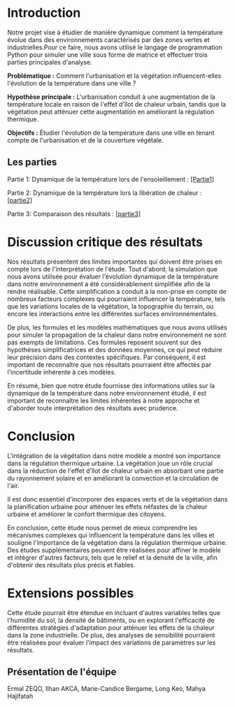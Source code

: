 # Introduction 

Notre projet vise à étudier de manière dynamique comment la température évolue dans des environnements caractérisés par des zones vertes et industrielles.Pour ce faire, nous avons utilisé le langage de programmation Python pour simuler une ville sous forme de matrice et effectuer trois parties principales d'analyse.

**Problématique :** Comment l'urbanisation et la végétation influencent-elles l'évolution de la température dans une ville ?

**Hypothèse principale :** L'urbanisation conduit à une augmentation de la température locale en raison de l'effet d'îlot de chaleur urbain, tandis que la végétation peut atténuer cette augmentation en améliorant la régulation thermique.

**Objectifs :** Étudier l'évolution de la température dans une ville en tenant compte de l'urbanisation et de la couverture végétale.

## Les parties
Partie 1: Dynamique de la température lors de l'ensoleillement :
<a href="Partie1.html"> [Partie1] </a>

Partie 2: Dynamique de la température lors la libération de chaleur :
<a href="Partie2.html"> [partie2] </a>

Partie 3: Comparaison des résultats :
<a href="Partie3.html"> [partie3] </a>


# Discussion critique des résultats
Nos résultats présentent des limites importantes qui doivent être prises en compte lors de l'interprétation de l'étude. Tout d'abord, la simulation que nous avons utilisée pour évaluer l'évolution dynamique de la température dans notre environnement a été considérablement simplifiée afin de la rendre réalisable. Cette simplification a conduit à la non-prise en compte de nombreux facteurs complexes qui pourraient influencer la température, tels que les variations locales de la végétation, la topographie du terrain, ou encore les interactions entre les différentes surfaces environnementales.

De plus, les formules et les modèles mathématiques que nous avons utilisés pour simuler la propagation de la chaleur dans notre environnement ne sont pas exempts de limitations. Ces formules reposent souvent sur des hypothèses simplificatrices et des données moyennes, ce qui peut réduire leur précision dans des contextes spécifiques. Par conséquent, il est important de reconnaître que nos résultats pourraient être affectés par l'incertitude inhérente à ces modèles.

En résumé, bien que notre étude fournisse des informations utiles sur la dynamique de la température dans notre environnement étudié, il est important de reconnaître les limites inhérentes à notre approche et d'aborder toute interprétation des résultats avec prudence.
# Conclusion

L'intégration de la végétation dans notre modèle a montré son importance dans la régulation thermique urbaine. La végétation joue un rôle crucial dans la réduction de l'effet d'îlot de chaleur urbain en absorbant une partie du rayonnement solaire et en améliorant la convection et la circulation de l'air.

Il est donc essentiel d'incorporer des espaces verts et de la végétation dans la planification urbaine pour atténuer les effets néfastes de la chaleur urbaine et améliorer le confort thermique des citoyens.

En conclusion, cette étude nous permet de mieux comprendre les mécanismes complexes qui influencent la température dans les villes et souligne l'importance de la végétation dans la régulation thermique urbaine. Des études supplémentaires peuvent être réalisées pour affiner le modèle et intégrer d'autres facteurs, tels que le relief et la densité de la ville, afin d'obtenir des résultats plus précis et fiables.

# Extensions possibles  

Cette étude pourrait être étendue en incluant d'autres variables telles que l'humidité du sol, la densité de bâtiments, ou en explorant l'efficacité de différentes stratégies d'adaptation pour atténuer les effets de la chaleur dans la zone industrielle. De plus, des analyses de sensibilité pourraient être réalisées pour évaluer l'impact des variations de paramètres sur les résultats.

## Présentation de l'équipe

Ermal ZEQO, Ilhan AKCA, Marie-Candice Bergame, Long Keo, Mahya Hajifatah


